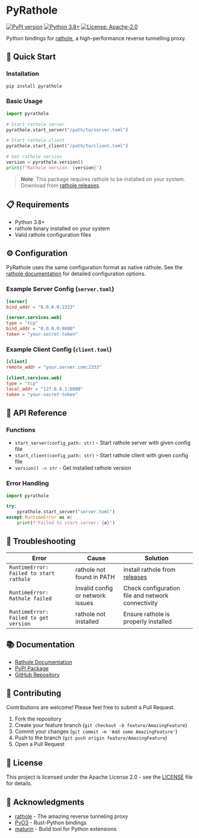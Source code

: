 # PyRathole

[![PyPI version](https://badge.fury.io/py/pyrathole.svg)](https://badge.fury.io/py/pyrathole)
[![Python 3.8+](https://img.shields.io/badge/python-3.8+-blue.svg)](https://www.python.org/downloads/)
[![License: Apache-2.0](https://img.shields.io/badge/License-Apache%202.0-yellow.svg)](https://opensource.org/licenses/Apache-2.0)

Python bindings for [rathole](https://github.com/rapiz1/rathole), a high-performance reverse tunnelling proxy.

## 🚀 Quick Start

### Installation

```bash
pip install pyrathole
```

### Basic Usage

```python
import pyrathole

# Start rathole server
pyrathole.start_server("/path/to/server.toml")

# Start rathole client  
pyrathole.start_client("/path/to/client.toml")

# Get rathole version
version = pyrathole.version()
print(f"Rathole version: {version}")
```

> **Note**: This package requires rathole to be installed on your system. Download from [rathole releases](https://github.com/rapiz1/rathole/releases).

## 📋 Requirements

- Python 3.8+
- rathole binary installed on your system
- Valid rathole configuration files

## ⚙️ Configuration

PyRathole uses the same configuration format as native rathole. See the [rathole documentation](https://github.com/rapiz1/rathole#configuration) for detailed configuration options.

### Example Server Config (`server.toml`)

```toml
[server]
bind_addr = "0.0.0.0:2333"

[server.services.web]
type = "tcp"
bind_addr = "0.0.0.0:8080"
token = "your-secret-token"
```

### Example Client Config (`client.toml`)

```toml
[client]
remote_addr = "your.server.com:2333"

[client.services.web]
type = "tcp"
local_addr = "127.0.0.1:8080"
token = "your-secret-token"
```

## 🔧 API Reference

### Functions

- `start_server(config_path: str)` - Start rathole server with given config file
- `start_client(config_path: str)` - Start rathole client with given config file  
- `version() -> str` - Get installed rathole version

### Error Handling

```python
import pyrathole

try:
    pyrathole.start_server("server.toml")
except RuntimeError as e:
    print(f"Failed to start server: {e}")
```

## 🐛 Troubleshooting

| Error | Cause | Solution |
|-------|-------|----------|
| `RuntimeError: Failed to start rathole` | rathole not found in PATH | Install rathole from [releases](https://github.com/rapiz1/rathole/releases) |
| `RuntimeError: Rathole failed` | Invalid config or network issues | Check configuration file and network connectivity |
| `RuntimeError: Failed to get version` | rathole not installed | Ensure rathole is properly installed |

## 📚 Documentation

- [Rathole Documentation](https://github.com/rapiz1/rathole)
- [PyPI Package](https://pypi.org/project/pyrathole/)
- [GitHub Repository](https://github.com/zZedix/PyRathole)

## 🤝 Contributing

Contributions are welcome! Please feel free to submit a Pull Request.

1. Fork the repository
2. Create your feature branch (`git checkout -b feature/AmazingFeature`)
3. Commit your changes (`git commit -m 'Add some AmazingFeature'`)
4. Push to the branch (`git push origin feature/AmazingFeature`)
5. Open a Pull Request

## 📄 License

This project is licensed under the Apache License 2.0 - see the [LICENSE](LICENSE) file for details.

## 🙏 Acknowledgments

- [rathole](https://github.com/rapiz1/rathole) - The amazing reverse tunneling proxy
- [PyO3](https://pyo3.rs/) - Rust-Python bindings
- [maturin](https://maturin.rs/) - Build tool for Python extensions
